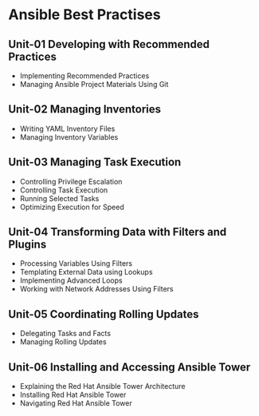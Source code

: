 # Ansible Best Practises
## Unit-01 Developing with Recommended Practices
- Implementing Recommended Practices
- Managing Ansible Project Materials Using Git
## Unit-02 Managing Inventories
- Writing YAML Inventory Files
- Managing Inventory Variables
## Unit-03 Managing Task Execution
- Controlling Privilege Escalation
- Controlling Task Execution
- Running Selected Tasks
- Optimizing Execution for Speed
## Unit-04 Transforming Data with Filters and Plugins
- Processing Variables Using Filters
- Templating External Data using Lookups
- Implementing Advanced Loops
- Working with Network Addresses Using Filters
## Unit-05 Coordinating Rolling Updates
- Delegating Tasks and Facts
- Managing Rolling Updates
## Unit-06 Installing and Accessing Ansible Tower
- Explaining the Red Hat Ansible Tower Architecture
- Installing Red Hat Ansible Tower
- Navigating Red Hat Ansible Tower
